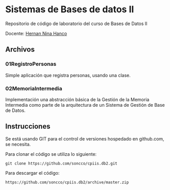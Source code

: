 Sistemas de Bases de datos II 
=============================

Repositorio de código de laboratorio del curso de Bases de Datos II

Docente: [Hernan Nina Hanco][1]

Archivos
--------

### 01RegistroPersonas

Simple aplicación que registra personas, usando una clase.

### 02MemoriaIntermedia

Implementación una abstracción básica de la Gestión de la Memoria Intermedia como parte de la arquitectura de un Sistema de Gestión de Base de Datos.

Instrucciones
-------------

Se está usando GIT para el control de versiones hospedado en github.com, se necesita.

Para clonar el código se utiliza lo siguiente:

    git clone https://github.com/soncco/cpiis.db2.git

Para descargar el código:

    https://github.com/soncco/cpiis.db2/archive/master.zip

[1]: http://hanconina.nubeuniversitaria.com/ "Sitio web de Hernan Nina Hancco"
